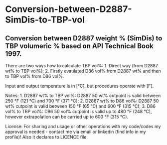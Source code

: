 # Conversion-between-D2887-SimDis-to-TBP-vol

## Conversion between D2887 weight % (SimDis) to TBP volumeric % based on API Technical Book 1997.

There are two ways how to calculate TBP vol%:
	1. Direct way (from D2887 wt% to TBP vol%);
	2. Firstly evaulated D86 vol% from D2887 wt% and then to TBP vol% from D86 vol%.

Input and output temperature is in [°C], but procedures operate with [F].

Notes:
	1. D2887 wt% to TBP vol%: D2887 50 wt% cutpoint is valid between 250 °F (121 °C) and 700 °F (371 °C);
	2. D2887 wt% to D86 vol%: D2887 50 wt% cutpoint is valid between 150 °F (65 °C) and 600 °F (315 °C);
	3. D86 vol% to TBP vol%: D86 50 vol% cutpoint is valid up to 480 °F (248 °C), however extrapolation can be carried up to 600 °F (315 °C).

License: For sharing and usage or other operations with my code/codes my approval is needed - contact me via email or linkedin (find info in my profile)! Also it declares to LICENCE file